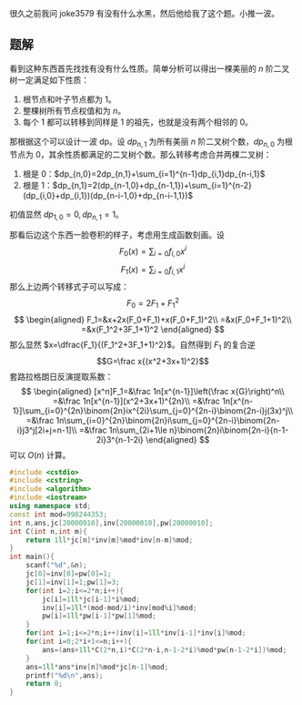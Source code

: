 很久之前我问 joke3579 有没有什么水黑，然后他给我了这个题。小推一波。

## 题解
看到这种东西首先找找有没有什么性质。简单分析可以得出一棵美丽的 $n$ 阶二叉树一定满足如下性质：

1. 根节点和叶子节点都为 $1$。
2. 整棵树所有节点权值和为 $n$。
3. 每个 $1$ 都可以转移到同样是 $1$ 的祖先，也就是没有两个相邻的 $0$。

那根据这个可以设计一波 dp。设 $dp_{n,1}$ 为所有美丽 $n$ 阶二叉树个数，$dp_{n,0}$ 为根节点为 $0$，其余性质都满足的二叉树个数。那么转移考虑合并两棵二叉树：

1. 根是 $0$：$dp_{n,0}=2dp_{n,1}+\sum_{i=1}^{n-1}dp_{i,1}dp_{n-i,1}$
2. 根是 $1$：$dp_{n,1}=2(dp_{n-1,0}+dp_{n-1,1})+\sum_{i=1}^{n-2}(dp_{i,0}+dp_{i,1})(dp_{n-i-1,0}+dp_{n-i-1,1})$

初值显然 $dp_{1,0}=0,dp_{n,1}=1$。

那看后边这个东西一脸卷积的样子，考虑用生成函数刻画。设 
$$F_0(x)=\sum_{i=0}f_{i,0}x^i$$
$$F_1(x)=\sum_{i=0}f_{i,1}x^i$$
那么上边两个转移式子可以写成：
$$F_0=2F_1+F_1^2$$
$$
\begin{aligned}
F_1=&x+2x(F_0+F_1)+x(F_0+F_1)^2\\
=&x(F_0+F_1+1)^2\\
=&x(F_1^2+3F_1+1)^2
\end{aligned}
$$
那么显然 $x=\dfrac{F_1}{(F_1^2+3F_1+1)^2}$。自然得到 $F_1$ 的复合逆
$$G=\frac x{(x^2+3x+1)^2}$$
套路拉格朗日反演提取系数：
$$
\begin{aligned}
[x^n]F_1=&\frac 1n[x^{n-1}]\left(\frac x{G}\right)^n\\
=&\frac 1n[x^{n-1}](x^2+3x+1)^{2n}\\
=&\frac 1n[x^{n-1}]\sum_{i=0}^{2n}\binom{2n}ix^{2i}\sum_{j=0}^{2n-i}\binom{2n-i}j(3x)^j\\
=&\frac 1n\sum_{i=0}^{2n}\binom{2n}i\sum_{j=0}^{2n-i}\binom{2n-i}j3^j[2i+j=n-1]\\
=&\frac 1n\sum_{2i+1\le n}\binom{2n}i\binom{2n-i}{n-1-2i}3^{n-1-2i}
\end{aligned}
$$
可以 $O(n)$ 计算。
```cpp
#include <cstdio>
#include <cstring>
#include <algorithm>
#include <iostream>
using namespace std;
const int mod=998244353;
int n,ans,jc[20000010],inv[20000010],pw[20000010];
int C(int n,int m){
    return 1ll*jc[n]*inv[m]%mod*inv[n-m]%mod;
}
int main(){
    scanf("%d",&n);
    jc[0]=inv[0]=pw[0]=1;
    jc[1]=inv[1]=1;pw[1]=3;
    for(int i=2;i<=2*n;i++){
        jc[i]=1ll*jc[i-1]*i%mod;
        inv[i]=1ll*(mod-mod/i)*inv[mod%i]%mod;
        pw[i]=1ll*pw[i-1]*pw[1]%mod;
    }
    for(int i=1;i<=2*n;i++)inv[i]=1ll*inv[i-1]*inv[i]%mod;
    for(int i=0;2*i+1<=n;i++){
        ans=(ans+1ll*C(2*n,i)*C(2*n-i,n-1-2*i)%mod*pw[n-1-2*i])%mod;
    }
    ans=1ll*ans*inv[n]%mod*jc[n-1]%mod;
    printf("%d\n",ans);
    return 0;
}
```